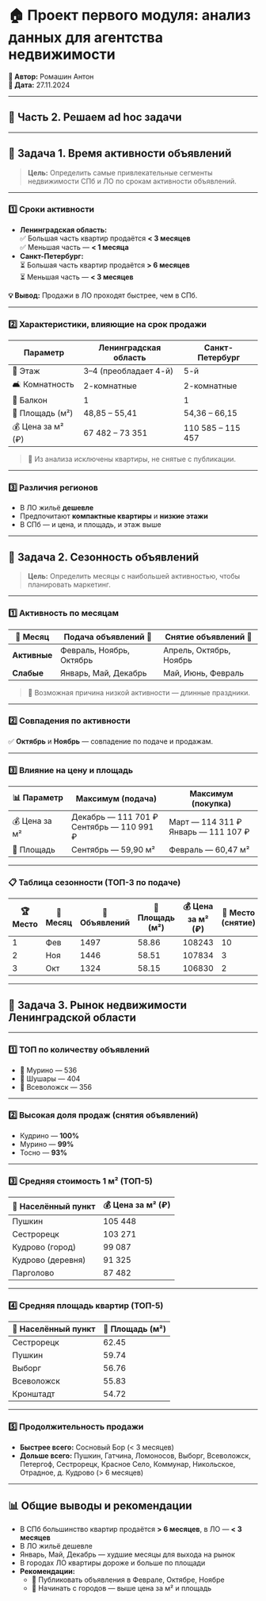# 🏠 Проект первого модуля: анализ данных для агентства недвижимости

**👤 Автор:** Ромашин Антон  
**📅 Дата:** 27.11.2024  

---

## 📌 Часть 2. Решаем ad hoc задачи

---

## 🔹 Задача 1. Время активности объявлений

> **Цель:** Определить самые привлекательные сегменты недвижимости СПб и ЛО по срокам активности объявлений.

---

### 1️⃣ Сроки активности
- **Ленинградская область:**  
  ✅ Большая часть квартир продаётся **< 3 месяцев**  
  ✅ Меньшая часть — **< 1 месяца**
- **Санкт-Петербург:**  
  ⏳ Большая часть квартир продаётся **> 6 месяцев**  
  ⏳ Меньшая часть — **< 3 месяцев**

**💡 Вывод:** Продажи в ЛО проходят быстрее, чем в СПб.

---

### 2️⃣ Характеристики, влияющие на срок продажи

| Параметр         | Ленинградская область | Санкт-Петербург |
|------------------|----------------------|-----------------|
| 🏢 Этаж          | 3–4 (преобладает 4-й) | 5-й              |
| 🛋 Комнатность   | 2-комнатные           | 2-комнатные     |
| 🌇 Балкон        | 1                     | 1               |
| 📏 Площадь (м²)  | 48,85 – 55,41         | 54,36 – 66,15   |
| 💰 Цена за м² (₽)| 67 482 – 73 351       | 110 585 – 115 457|

> 📌 Из анализа исключены квартиры, не снятые с публикации.

---

### 3️⃣ Различия регионов
- В ЛО жильё **дешевле**
- Предпочитают **компактные квартиры** и **низкие этажи**
- В СПб — и цена, и площадь, и этаж выше

---

## 🔹 Задача 2. Сезонность объявлений

> **Цель:** Определить месяцы с наибольшей активностью, чтобы планировать маркетинг.

---

### 1️⃣ Активность по месяцам

| 📅 Месяц | Подача объявлений 📢 | Снятие объявлений 🏁 |
|---------|----------------------|----------------------|
| **Активные** | Февраль, Ноябрь, Октябрь | Апрель, Октябрь, Ноябрь |
| **Слабые**   | Январь, Май, Декабрь     | Май, Июнь, Февраль     |

> 🎯 Возможная причина низкой активности — длинные праздники.

---

### 2️⃣ Совпадения по активности
✅ **Октябрь** и **Ноябрь** — совпадение по подаче и продажам.

---

### 3️⃣ Влияние на цену и площадь

| 📊 Параметр  | Максимум (подача) | Максимум (покупка) |
|-------------|-------------------|--------------------|
| 💰 Цена за м² | Декабрь — 111 701 ₽<br>Сентябрь — 110 991 ₽ | Март — 114 311 ₽<br>Январь — 111 107 ₽ |
| 📏 Площадь  | Сентябрь — 59,90 м² | Февраль — 60,47 м² |

---

### 📋 Таблица сезонности (ТОП-3 по подаче)

| 🏆 Место | 📅 Месяц | 📢 Объявлений | 📏 Площадь (м²) | 💰 Цена за м² (₽) | 🏁 Место (снятие) | 📅 Месяц снятия | 🔻 Снято | 📏 Площадь (м²) | 💰 Цена за м² (₽) |
|---|---|---|---|---|---|---|---|---|---|
| 1 | Фев | 1497 | 58.86 | 108243 | 10 | Фев | 1128 | 60.47 | 106846 |
| 2 | Ноя | 1446 | 58.51 | 107834 | 3  | Ноя | 1307 | 56.87 | 110181 |
| 3 | Окт | 1324 | 58.15 | 106830 | 2  | Окт | 1367 | 58.91 | 107514 |

---

## 🔹 Задача 3. Рынок недвижимости Ленинградской области

---

### 1️⃣ ТОП по количеству объявлений
- 🥇 Мурино — 536  
- 🥈 Шушары — 404  
- 🥉 Всеволожск — 356  

---

### 2️⃣ Высокая доля продаж (снятия объявлений)
- Кудрино — **100%**
- Мурино — **99%**
- Тосно — **93%**

---

### 3️⃣ Средняя стоимость 1 м² (ТОП-5)

| 📍 Населённый пункт | 💰 Цена за м² (₽) |
|--------------------|-------------------|
| Пушкин             | 105 448 |
| Сестрорецк         | 103 271 |
| Кудрово (город)    | 99 087 |
| Кудрово (деревня)  | 91 325 |
| Парголово           | 87 482 |

---

### 4️⃣ Средняя площадь квартир (ТОП-5)

| 📍 Населённый пункт | 📏 Площадь (м²) |
|--------------------|-----------------|
| Сестрорецк         | 62.45 |
| Пушкин             | 59.74 |
| Выборг             | 56.76 |
| Всеволожск         | 55.83 |
| Кронштадт          | 54.72 |

---

### 5️⃣ Продолжительность продажи
- **Быстрее всего:** Сосновый Бор (< 3 месяцев)  
- **Дольше всего:** Пушкин, Гатчина, Ломоносов, Выборг, Всеволожск, Петергоф, Сестрорецк, Красное Село, Коммунар, Никольское, Отрадное, д. Кудрово (> 6 месяцев)

---

## 📊 Общие выводы и рекомендации

- В СПб большинство квартир продаётся **> 6 месяцев**, в ЛО — **< 3 месяцев**
- В ЛО жильё дешевле
- Январь, Май, Декабрь — худшие месяцы для выхода на рынок
- В городах ЛО квартиры дороже и больше по площади
- **Рекомендации:**
  - 📢 Публиковать объявления в Феврале, Октябре, Ноябре  
  - 🎯 Начинать с городов — выше цена за м² и площадь
